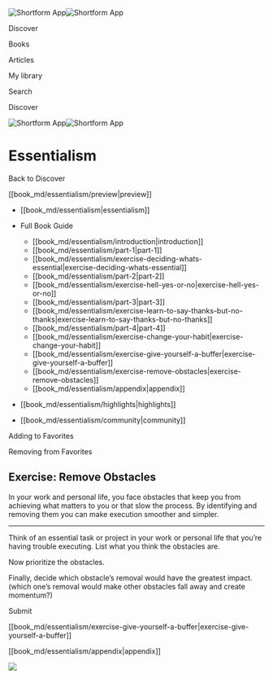 ![Shortform App](/img/logo.36a2399e.svg)![Shortform App](/img/logo-dark.70c1b072.svg)

Discover

Books

Articles

My library

Search

Discover

![Shortform App](/img/logo.36a2399e.svg)![Shortform App](/img/logo-dark.70c1b072.svg)

# Essentialism

Back to Discover

[[book_md/essentialism/preview|preview]]

  * [[book_md/essentialism|essentialism]]
  * Full Book Guide

    * [[book_md/essentialism/introduction|introduction]]
    * [[book_md/essentialism/part-1|part-1]]
    * [[book_md/essentialism/exercise-deciding-whats-essential|exercise-deciding-whats-essential]]
    * [[book_md/essentialism/part-2|part-2]]
    * [[book_md/essentialism/exercise-hell-yes-or-no|exercise-hell-yes-or-no]]
    * [[book_md/essentialism/part-3|part-3]]
    * [[book_md/essentialism/exercise-learn-to-say-thanks-but-no-thanks|exercise-learn-to-say-thanks-but-no-thanks]]
    * [[book_md/essentialism/part-4|part-4]]
    * [[book_md/essentialism/exercise-change-your-habit|exercise-change-your-habit]]
    * [[book_md/essentialism/exercise-give-yourself-a-buffer|exercise-give-yourself-a-buffer]]
    * [[book_md/essentialism/exercise-remove-obstacles|exercise-remove-obstacles]]
    * [[book_md/essentialism/appendix|appendix]]
  * [[book_md/essentialism/highlights|highlights]]
  * [[book_md/essentialism/community|community]]



Adding to Favorites 

Removing from Favorites 

## Exercise: Remove Obstacles

In your work and personal life, you face obstacles that keep you from achieving what matters to you or that slow the process. By identifying and removing them you can make execution smoother and simpler.

* * *

Think of an essential task or project in your work or personal life that you’re having trouble executing. List what you think the obstacles are.

Now prioritize the obstacles.

Finally, decide which obstacle’s removal would have the greatest impact. (which one’s removal would make other obstacles fall away and create momentum?)

Submit 

[[book_md/essentialism/exercise-give-yourself-a-buffer|exercise-give-yourself-a-buffer]]

[[book_md/essentialism/appendix|appendix]]

![](https://bat.bing.com/action/0?ti=56018282&Ver=2&mid=e65f27c1-9aed-4719-aa10-bf1cfdaba817&sid=49fff5b0636c11eeb9c611038afc8668&vid=4a005010636c11ee80c703d4c4a7acd5&vids=0&msclkid=N&pi=0&lg=en-US&sw=800&sh=600&sc=24&nwd=1&tl=Shortform%20%7C%20Book&p=https%3A%2F%2Fwww.shortform.com%2Fapp%2Fbook%2Fessentialism%2Fexercise-remove-obstacles&r=&lt=316&evt=pageLoad&sv=1&rn=535973)
